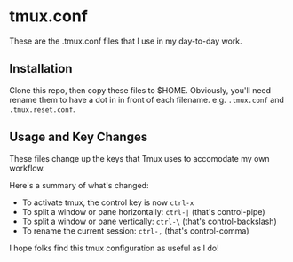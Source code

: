 # tmux.conf

These are the .tmux.conf files that I use in my day-to-day work.

## Installation

Clone this repo, then copy these files to $HOME.  Obviously, you'll need rename them to have
a dot in in front of each filename.  e.g. `.tmux.conf` and `.tmux.reset.conf`.


## Usage and Key Changes

These files change up the keys that Tmux uses to accomodate my own workflow.

Here's a summary of what's changed:
- To activate tmux, the control key is now `ctrl-x`
- To split a window or pane horizontally: `ctrl-|` (that's control-pipe)
- To split a window or pane vertically: `ctrl-\` (that's control-backslash)
- To rename the current session: `ctrl-,` (that's control-comma)


I hope folks find this tmux configuration as useful as I do!




